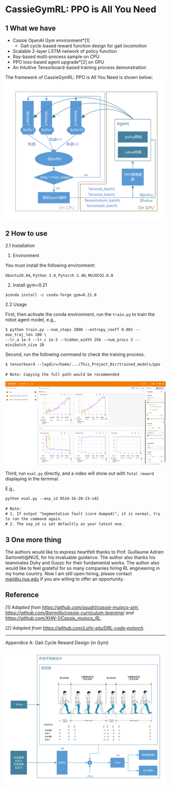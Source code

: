 # CassieGymRL: PPO is All You Need
## 1 What we have

- Cassie OpenAI Gym environment*[1]
    - Gait cycle-based reward function design for gait locomotion
- Scalable 2-layer LSTM network of policy function
- Ray-based multi-process sample on CPU
- PPO loss-based agent upgrade*[2] on GPU
- An Intuitive Tensorboard-based training process demonstration

The framework of CassieGymRL: PPO is All You Need is shown below:
![The overall framework of our method.](./readme-images/framework.svg)


## 2 How to use

2.1 Installation

1) Environment

You must install the following environment:

`Ubuntu20.04`, `Python 3.9`, `Pytorch 2.40`, `MUJOCO2.0.0`


2) Install gym=0.21

```
$conda install -c conda-forge gym=0.21.0
```


2.2 Usage

First, then activate the conda environment, run the `train.py` to train the robot agent model, e.g.,

```
$ python train.py --num_steps 2000 --entropy_coeff 0.001 --max_traj_len 100 \
--lr_a 1e-3 --lr_c 1e-3 --hidden_width 256 --num_procs 2 --minibatch_size 20 
```

Second, run the following command to check the training process.

```
$ tensorboard --logdir=/home/.../This_Project_Dir/trained_models/ppo

# Note: Copying the full path would be recommended
```

![The tensorboard.](./readme-images/tensorboard.png)

Third, run `eval.py` directly, and a video will show out with `Total reward` displaying in the terminal.

E.g.,

```
python eval.py --exp_id 0524-16-20-23-s42

# Note:
# 1. If output "Segmentation fault (core dumped)", it is normal, try to run the command again.
# 2. The exp_id is set defaultly as your latest one.
```



## 3 One more thing

The authors would like to express heartfelt thanks to Prof. Guillaume Adrien Sartoretti@NUS, for his invaluable guidance. The author also thanks his teammates Duhy and Guozc for their fundamental works. The author also would like to feel grateful for so many companies hiring RL engineering in my home country. Now I am still open-hiring, please contact maij@u.nus.edu if you are willing to offer an opportunity.



## Reference
*[1] Adapted from https://github.com/osudrl/cassie-mujoco-sim, https://github.com/lbermillo/cassie-curriculum-learning/ and https://github.com/XHN-1/Cassie_mujoco_RL.*

*[2] Adapted from https://github.com/Lizhi-sjtu/DRL-code-pytorch.*


---

Appendice A: Gait Cycle Reward Design (in Gym)

![Appendice A.](./readme-images/gait_cycle_design.svg)
